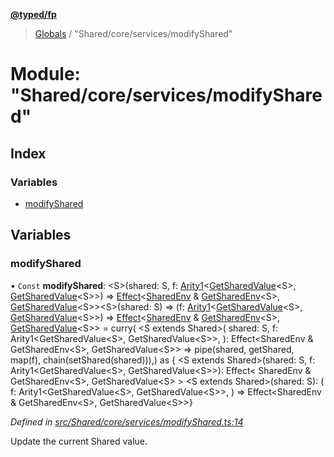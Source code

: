 **[@typed/fp](../README.md)**

> [Globals](../globals.md) / "Shared/core/services/modifyShared"

# Module: "Shared/core/services/modifyShared"

## Index

### Variables

* [modifyShared](_shared_core_services_modifyshared_.md#modifyshared)

## Variables

### modifyShared

• `Const` **modifyShared**: \<S>(shared: S, f: [Arity1](_common_types_.md#arity1)\<[GetSharedValue](_shared_core_model_shared_.md#getsharedvalue)\<S>, [GetSharedValue](_shared_core_model_shared_.md#getsharedvalue)\<S>>) => [Effect](_effect_effect_.effect.md)\<[SharedEnv](../interfaces/_shared_core_services_sharedenv_.sharedenv.md) & [GetSharedEnv](_shared_core_model_shared_.md#getsharedenv)\<S>, [GetSharedValue](_shared_core_model_shared_.md#getsharedvalue)\<S>>\<S>(shared: S) => (f: [Arity1](_common_types_.md#arity1)\<[GetSharedValue](_shared_core_model_shared_.md#getsharedvalue)\<S>, [GetSharedValue](_shared_core_model_shared_.md#getsharedvalue)\<S>>) => [Effect](_effect_effect_.effect.md)\<[SharedEnv](../interfaces/_shared_core_services_sharedenv_.sharedenv.md) & [GetSharedEnv](_shared_core_model_shared_.md#getsharedenv)\<S>, [GetSharedValue](_shared_core_model_shared_.md#getsharedvalue)\<S>> = curry( \<S extends Shared>( shared: S, f: Arity1\<GetSharedValue\<S>, GetSharedValue\<S>>, ): Effect\<SharedEnv & GetSharedEnv\<S>, GetSharedValue\<S>> => pipe(shared, getShared, map(f), chain(setShared(shared))),) as { \<S extends Shared>(shared: S, f: Arity1\<GetSharedValue\<S>, GetSharedValue\<S>>): Effect\< SharedEnv & GetSharedEnv\<S>, GetSharedValue\<S> > \<S extends Shared>(shared: S): ( f: Arity1\<GetSharedValue\<S>, GetSharedValue\<S>>, ) => Effect\<SharedEnv & GetSharedEnv\<S>, GetSharedValue\<S>>}

*Defined in [src/Shared/core/services/modifyShared.ts:14](https://github.com/TylorS/typed-fp/blob/f129829/src/Shared/core/services/modifyShared.ts#L14)*

Update the current Shared value.
